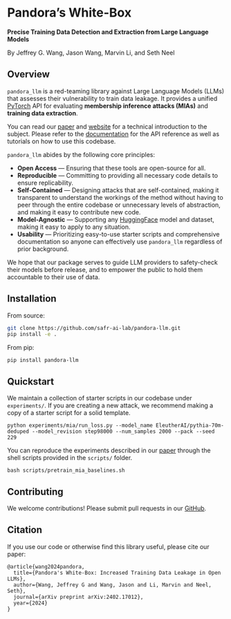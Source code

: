 # Pandora’s White-Box

**Precise Training Data Detection and Extraction from Large Language Models**

By Jeffrey G. Wang, Jason Wang, Marvin Li, and Seth Neel

## Overview

`pandora_llm` is a red-teaming library against Large Language Models (LLMs) that assesses their vulnerability to train data leakage.
It provides a unified [PyTorch](https://pytorch.org/) API for evaluating **membership inference attacks (MIAs)** and **training data extraction**.

You can read our [paper](https://arxiv.org/abs/2402.17012) and [website](https://safr-ai.quarto.pub/pandora/) for a technical introduction to the subject. Please refer to the [documentation](https://pandora-llm.readthedocs.io/en/latest/) for the API reference as well as tutorials on how to use this codebase.

`pandora_llm` abides by the following core principles:

- **Open Access** — Ensuring that these tools are open-source for all.
- **Reproducible** — Committing to providing all necessary code details to ensure replicability.
- **Self-Contained** — Designing attacks that are self-contained, making it transparent to understand the workings of the method without having to peer through the entire codebase or unnecessary levels of abstraction, and making it easy to contribute new code.
- **Model-Agnostic** — Supporting any [HuggingFace](https://huggingface.co/) model and dataset, making it easy to apply to any situation.
- **Usability** — Prioritizing easy-to-use starter scripts and comprehensive documentation so anyone can effectively use `pandora_llm` regardless of prior background.

We hope that our package serves to guide LLM providers to safety-check their models before release, and to empower the public to hold them accountable to their use of data.

## Installation

From source:

```bash
git clone https://github.com/safr-ai-lab/pandora-llm.git
pip install -e .
```

From pip:
```
pip install pandora-llm
```

## Quickstart
We maintain a collection of starter scripts in our codebase under ``experiments/``. If you are creating a new attack, we recommend making a copy of a starter script for a solid template.

```
python experiments/mia/run_loss.py --model_name EleutherAI/pythia-70m-deduped --model_revision step98000 --num_samples 2000 --pack --seed 229
```

You can reproduce the experiments described in our [paper](https://arxiv.org/abs/2402.17012) through the shell scripts provided in the ``scripts/`` folder.

```
bash scripts/pretrain_mia_baselines.sh
```

## Contributing
We welcome contributions! Please submit pull requests in our [GitHub](https://github.com/safr-ai-lab/pandora-llm).


## Citation

If you use our code or otherwise find this library useful, please cite our paper:

```
@article{wang2024pandora,
  title={Pandora's White-Box: Increased Training Data Leakage in Open LLMs},
  author={Wang, Jeffrey G and Wang, Jason and Li, Marvin and Neel, Seth},
  journal={arXiv preprint arXiv:2402.17012},
  year={2024}
}
```